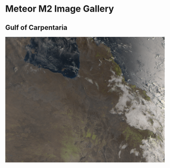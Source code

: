 # Meteor M2 Image Gallery

## Gulf of Carpentaria
![Image of the Gulf of Carpentaria](img/gulf_of_carpentaria.png)